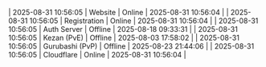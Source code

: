 | 2025-08-31 10:56:05 | Website | Online | 2025-08-31 10:56:04 |
| 2025-08-31 10:56:05 | Registration | Online | 2025-08-31 10:56:04 |
| 2025-08-31 10:56:05 | Auth Server | Offline | 2025-08-18 09:33:31 |
| 2025-08-31 10:56:05 | Kezan (PvE) | Offline | 2025-08-03 17:58:02 |
| 2025-08-31 10:56:05 | Gurubashi (PvP) | Offline | 2025-08-23 21:44:06 |
| 2025-08-31 10:56:05 | Cloudflare | Online | 2025-08-31 10:56:04 |
